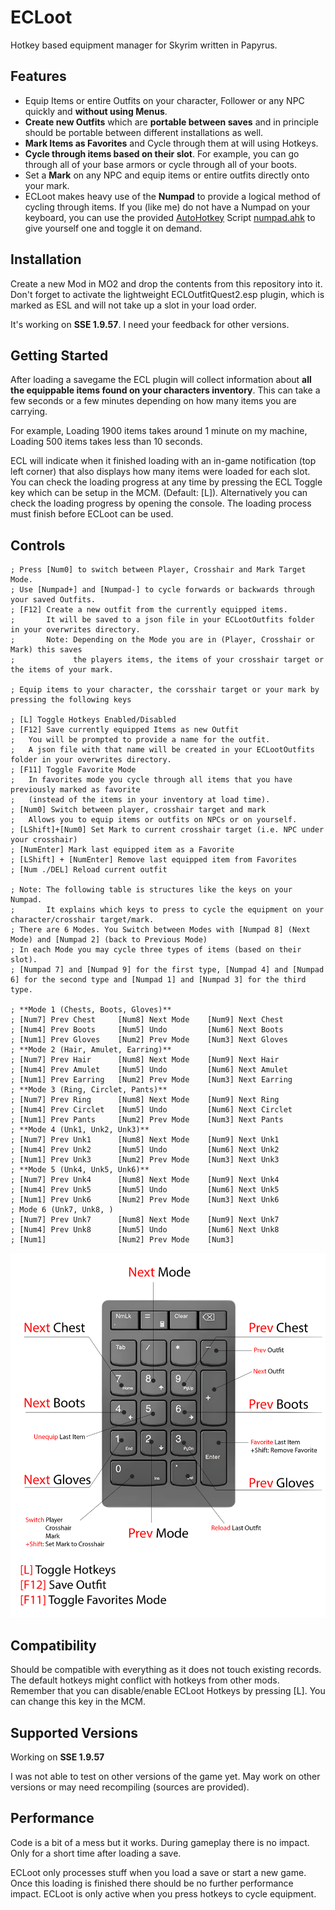 # ECLoot
Hotkey based equipment manager for Skyrim written in Papyrus. 

## Features
* Equip Items or entire Outfits on your character, Follower or any NPC quickly and **without using Menus**.
* **Create new Outfits** which are **portable between saves** and in principle should be portable between different installations as well.
* **Mark Items as Favorites** and Cycle through them at will using Hotkeys.
* **Cycle through items based on their slot**. For example, you can go through all of your base armors or cycle through all of your boots.
* Set a **Mark** on any NPC and equip items or entire outfits directly onto your mark.
* ECLoot makes heavy use of the **Numpad** to provide a logical method of cycling through items. 
  If you (like me) do not have a Numpad on your keyboard, you can use the provided [AutoHotkey](https://github.com/AutoHotkey/AutoHotkey/releases/tag/v1.1.37.02) Script [numpad.ahk](numpad.ahk) to give yourself one and toggle it on demand.

## Installation
Create a new Mod in MO2 and drop the contents from this repository into it. Don't forget to activate the lightweight ECLOutfitQuest2.esp plugin, which is marked as ESL and will not take up a slot in your load order.

It's working on **SSE 1.9.57**. I need your feedback for other versions.

## Getting Started
After loading a savegame the ECL plugin will collect information about **all the equippable items found on your characters inventory**.
This can take a few seconds or a few minutes depending on how many items you are carrying. 


For example, Loading 1900 items takes around 1 minute on my machine, Loading 500 items takes less than 10 seconds.

ECL will indicate when it finished loading with an in-game notification (top left corner) that also displays how many items were loaded for each slot.
You can check the loading progress at any time by pressing the ECL Toggle key which can be setup in the MCM. (Default: [L]).
Alternatively you can check the loading progress by opening the console. The loading process must finish before ECLoot can be used.

## Controls

    ; Press [Num0] to switch between Player, Crosshair and Mark Target Mode.
    ; Use [Numpad+] and [Numpad-] to cycle forwards or backwards through your saved Outfits.
    ; [F12] Create a new outfit from the currently equipped items. 
    ;       It will be saved to a json file in your ECLootOutfits folder in your overwrites directory.
    ;       Note: Depending on the Mode you are in (Player, Crosshair or Mark) this saves 
    ;             the players items, the items of your crosshair target or the items of your mark.

    ; Equip items to your character, the corsshair target or your mark by pressing the following keys
    
    ; [L] Toggle Hotkeys Enabled/Disabled
    ; [F12] Save currently equipped Items as new Outfit
    ;   You will be prompted to provide a name for the outfit.
    ;   A json file with that name will be created in your ECLootOutfits folder in your overwrites directory.
    ; [F11] Toggle Favorite Mode
    ;   In favorites mode you cycle through all items that you have previously marked as favorite 
    ;   (instead of the items in your inventory at load time).
    ; [Num0] Switch between player, crosshair target and mark
    ;   Allows you to equip items or outfits on NPCs or on yourself.
    ; [LShift]+[Num0] Set Mark to current crosshair target (i.e. NPC under your crosshair) 
    ; [NumEnter] Mark last equipped item as a Favorite
    ; [LShift] + [NumEnter] Remove last equipped item from Favorites
    ; [Num ./DEL] Reload current outfit

    ; Note: The following table is structures like the keys on your Numpad.
    ;       It explains which keys to press to cycle the equipment on your character/crosshair target/mark.
    ; There are 6 Modes. You Switch between Modes with [Numpad 8] (Next Mode) and [Numpad 2] (back to Previous Mode)
    ; In each Mode you may cycle three types of items (based on their slot).
    ; [Numpad 7] and [Numpad 9] for the first type, [Numpad 4] and [Numpad 6] for the second type and [Numpad 1] and [Numpad 3] for the third type.
    
    ; **Mode 1 (Chests, Boots, Gloves)**
    ; [Num7] Prev Chest     [Num8] Next Mode    [Num9] Next Chest
    ; [Num4] Prev Boots     [Num5] Undo         [Num6] Next Boots
    ; [Num1] Prev Gloves    [Num2] Prev Mode    [Num3] Next Gloves
    ; **Mode 2 (Hair, Amulet, Earring)**
    ; [Num7] Prev Hair      [Num8] Next Mode    [Num9] Next Hair
    ; [Num4] Prev Amulet    [Num5] Undo         [Num6] Next Amulet
    ; [Num1] Prev Earring   [Num2] Prev Mode    [Num3] Next Earring
    ; **Mode 3 (Ring, Circlet, Pants)**
    ; [Num7] Prev Ring      [Num8] Next Mode    [Num9] Next Ring
    ; [Num4] Prev Circlet   [Num5] Undo         [Num6] Next Circlet
    ; [Num1] Prev Pants     [Num2] Prev Mode    [Num3] Next Pants
    ; **Mode 4 (Unk1, Unk2, Unk3)**
    ; [Num7] Prev Unk1      [Num8] Next Mode    [Num9] Next Unk1
    ; [Num4] Prev Unk2      [Num5] Undo         [Num6] Next Unk2
    ; [Num1] Prev Unk3      [Num2] Prev Mode    [Num3] Next Unk3
    ; **Mode 5 (Unk4, Unk5, Unk6)**
    ; [Num7] Prev Unk4      [Num8] Next Mode    [Num9] Next Unk4
    ; [Num4] Prev Unk5      [Num5] Undo         [Num6] Next Unk5
    ; [Num1] Prev Unk6      [Num2] Prev Mode    [Num3] Next Unk6
    ; Mode 6 (Unk7, Unk8, )
    ; [Num7] Prev Unk7      [Num8] Next Mode    [Num9] Next Unk7
    ; [Num4] Prev Unk8      [Num5] Undo         [Num6] Next Unk8
    ; [Num1]                [Num2] Prev Mode    [Num3] 

![Alt text](controls.png)

## Compatibility
Should be compatible with everything as it does not touch existing records. The default hotkeys might conflict with hotkeys from other mods. Remember that you can disable/enable ECLoot Hotkeys by pressing [L]. You can change this key in the MCM.

## Supported Versions
Working on **SSE 1.9.57**

I was not able to test on other versions of the game yet. May work on other versions or may need recompiling (sources are provided). 

## Performance
Code is a bit of a mess but it works. During gameplay there is no impact. Only for a short time after loading a save.

ECLoot only processes stuff when you load a save or start a new game. Once this loading is finished there should be no further performance impact. 
ECLoot is only active when you press hotkeys to cycle equipment.

